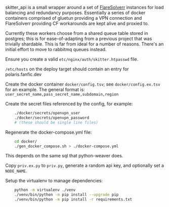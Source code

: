 skitter_api is a small wrapper around a set of [FlareSolverr](https://github.com/FlareSolverr/FlareSolverr) instances for load
balancing and redundancy purposes. Essentially a series of docker containers
comprised of gluetun providing a VPN connection and FlareSolverr providing CF
workarounds are kept alive and proxied to.

Currently these workers choose from a shared queue table stored in postgres;
this is for ease-of-adapting from a previous project that was trivially
shardable. This is far from ideal for a number of reasons. There's an initial
effort to move to rabbitmq queues instead.

Ensure you create a valid `etc/nginx/auth/skitter.htpasswd` file.

`/etc/hosts` on the deploy target should contain an entry for polaris.fanfic.dev


Create the docker container `docker/config.tsv`; see `docker/config.ex.tsv` for an
example. The general format is:
	`user_secret_name,pass_secret_name,subdomain,region`

Create the secret files referenced by the config, for example:
```sh
	./docker/secrets/openvpn_user
	./docker/secrets/openvpn_password
	# (these should be single line files)
```

Regenerate the docker-compose.yml file:
```sh
	cd docker/
	./gen_docker_compose.sh > ./docker-compose.yml
```

This depends on the same sql that python-weaver does.

Copy `priv.ex.py` to `priv.py`, generate a random api key, and optionally set a
`NODE_NAME`.


Setup the virtualenv to manage dependencies:
```sh
	python -m virtualenv ./venv
	./venv/bin/python -m pip install --upgrade pip
	./venv/bin/python -m pip install -r requirements.txt
```
